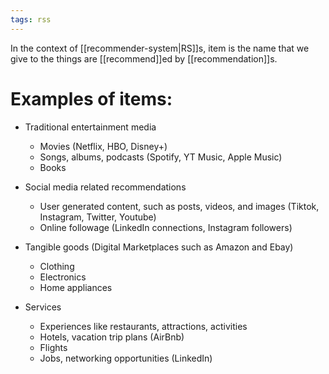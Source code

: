 ```yaml
---
tags: rss
---
```


In the context of [[recommender-system|RS]]s, item is the name that we give to the things are [[recommend]]ed by [[recommendation]]s.

# Examples of items:

- Traditional entertainment media
    - Movies (Netflix, HBO, Disney+)
    - Songs, albums, podcasts (Spotify, YT Music, Apple Music)
    - Books

- Social media related recommendations 
    - User generated content, such as posts, videos, and images (Tiktok, Instagram, Twitter, Youtube)
    - Online followage (LinkedIn connections, Instagram followers)

- Tangible goods (Digital Marketplaces such as Amazon and Ebay)
    - Clothing
    - Electronics
    - Home appliances

- Services
    - Experiences like restaurants, attractions, activities
    - Hotels, vacation trip plans (AirBnb)
    - Flights
    - Jobs, networking opportunities (LinkedIn)